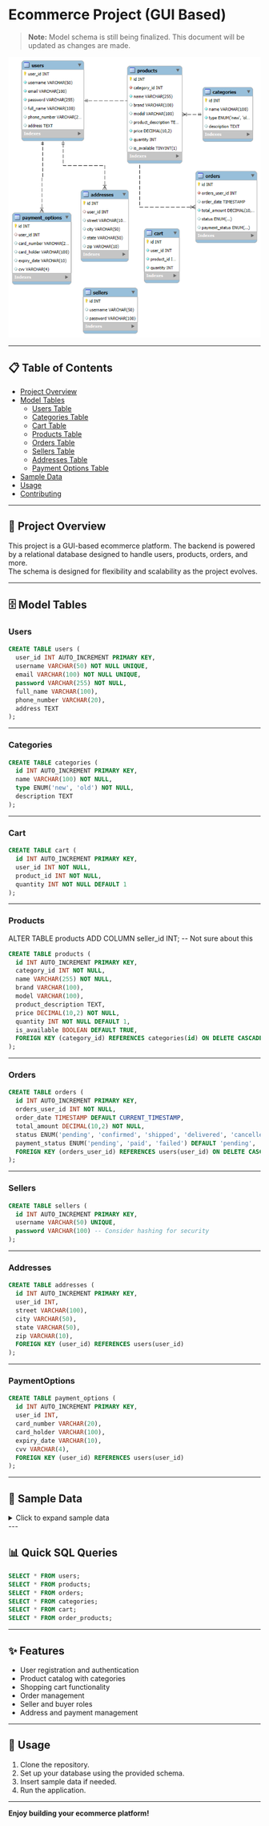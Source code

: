 # Ecommerce Project (GUI Based)

> **Note:** Model schema is still being finalized. This document will be updated as changes are made.

![Model Design](src/resources/Database-EER-Diagram.png)

---

## 📋 Table of Contents

- [Project Overview](#project-overview)
- [Model Tables](#database-tables)
  - [Users Table](#users)
  - [Categories Table](#categories)
  - [Cart Table](#cart)
  - [Products Table](#products)
  - [Orders Table](#orders)
  - [Sellers Table](#sellers)
  - [Addresses Table](#addresses)
  - [Payment Options Table](#paymentoptions)
- [Sample Data](#sample-data)
- [Usage](#usage)
- [Contributing](#contributing)

---

## 📝 Project Overview

This project is a GUI-based ecommerce platform. The backend is powered by a relational database designed to handle users, products, orders, and more.  
The schema is designed for flexibility and scalability as the project evolves.

---

## 🗄️ Model Tables
### Users

```sql
CREATE TABLE users (
  user_id INT AUTO_INCREMENT PRIMARY KEY,
  username VARCHAR(50) NOT NULL UNIQUE,
  email VARCHAR(100) NOT NULL UNIQUE,
  password VARCHAR(255) NOT NULL,
  full_name VARCHAR(100),
  phone_number VARCHAR(20),
  address TEXT
);
```

[//]: # (Didn't finalized this column yet)

[//]: # (ALTER TABLE users ADD COLUMN user_type VARCHAR&#40;20&#41; NOT NULL;)


---

### Categories

```sql
CREATE TABLE categories (
  id INT AUTO_INCREMENT PRIMARY KEY,
  name VARCHAR(100) NOT NULL,
  type ENUM('new', 'old') NOT NULL,
  description TEXT
);
```

---


### Cart

```sql
CREATE TABLE cart (
  id INT AUTO_INCREMENT PRIMARY KEY,
  user_id INT NOT NULL,
  product_id INT NOT NULL,
  quantity INT NOT NULL DEFAULT 1
);
```

---

### Products


[//]: # (This porduct table is not finalized)

[//]: # (drop table products;)

[//]: # (create table products &#40;)

[//]: # (    id int auto_increment primary key,)

[//]: # (    name varchar&#40;255&#41; not null,)

[//]: # (    brand varchar&#40;100&#41;,)

[//]: # (    model varchar&#40;100&#41;,)

[//]: # (    product_description text,)

[//]: # (    price decimal&#40;10,2&#41; not null ,)

[//]: # (    quantity int not null default 1 check&#40;quantity >=0&#41;,)

[//]: # (    is_available boolean default true)

[//]: # (&#41;;)

ALTER TABLE products ADD COLUMN seller_id INT; -- Not sure about this

[//]: # (Currently using this table for products)

```sql
CREATE TABLE products (
  id INT AUTO_INCREMENT PRIMARY KEY,
  category_id INT NOT NULL,
  name VARCHAR(255) NOT NULL,
  brand VARCHAR(100),
  model VARCHAR(100),
  product_description TEXT,
  price DECIMAL(10,2) NOT NULL,
  quantity INT NOT NULL DEFAULT 1,
  is_available BOOLEAN DEFAULT TRUE,
  FOREIGN KEY (category_id) REFERENCES categories(id) ON DELETE CASCADE
);
```



---

### Orders

```sql
CREATE TABLE orders (
  id INT AUTO_INCREMENT PRIMARY KEY,
  orders_user_id INT NOT NULL,
  order_date TIMESTAMP DEFAULT CURRENT_TIMESTAMP,
  total_amount DECIMAL(10,2) NOT NULL,
  status ENUM('pending', 'confirmed', 'shipped', 'delivered', 'cancelled') DEFAULT 'pending',
  payment_status ENUM('pending', 'paid', 'failed') DEFAULT 'pending',
  FOREIGN KEY (orders_user_id) REFERENCES users(user_id) ON DELETE CASCADE
);
```

---

### Sellers

```sql
CREATE TABLE sellers (
  id INT AUTO_INCREMENT PRIMARY KEY,
  username VARCHAR(50) UNIQUE,
  password VARCHAR(100) -- Consider hashing for security
);
```

---

### Addresses

```sql
CREATE TABLE addresses (
  id INT AUTO_INCREMENT PRIMARY KEY,
  user_id INT,
  street VARCHAR(100),
  city VARCHAR(50),
  state VARCHAR(50),
  zip VARCHAR(10),
  FOREIGN KEY (user_id) REFERENCES users(user_id)
);
```

---



### PaymentOptions

```sql
CREATE TABLE payment_options (
  id INT AUTO_INCREMENT PRIMARY KEY,
  user_id INT,
  card_number VARCHAR(20),
  card_holder VARCHAR(100),
  expiry_date VARCHAR(10),
  cvv VARCHAR(4),
  FOREIGN KEY (user_id) REFERENCES users(user_id)
);
```

---

## 🧪 Sample Data

<details>
<summary>Click to expand sample data</summary>

```sql

[//]: # (Dummy Data, recommended to use personal)
INSERT INTO products ( name, brand, model, product_description, price, quantity, is_available) VALUES
( 'iPhone 14', 'Apple', '14', 'Latest Apple iPhone with A15 Bionic chip', 999.99, 50, 1),
( 'Samsung Galaxy S21', 'Samsung', 'S21', 'Flagship Samsung Galaxy S21 with 5G support', 799.99, 60, 1),
( 'OnePlus 9', 'OnePlus', '9', 'OnePlus 9 with Snapdragon 888 chipset', 729.99, 55, 1),
( 'Xiaomi Mi 11', 'Xiaomi', 'Mi 11', 'Mi 11 with 108MP camera and Snapdragon 888', 749.99, 40, 1),
( 'Google Pixel 6', 'Google', 'Pixel 6', 'Google Pixel 6 with Google Tensor chip', 599.99, 70, 1),
( 'Sony Xperia 1 III', 'Sony', '1 III', 'Sony Xperia 1 III with 4K OLED display', 1299.99, 30, 1),
( 'Samsung Galaxy A52', 'Samsung', 'A52', 'Samsung Galaxy A52 with AMOLED display', 349.99, 100, 1),
( 'iPhone 13 Pro', 'Apple', '13 Pro', 'iPhone 13 Pro with 120Hz ProMotion display', 1099.99, 45, 1),
( 'Oppo Find X3 Pro', 'Oppo', 'Find X3 Pro', 'Oppo flagship with Snapdragon 888 and 120Hz AMOLED', 1149.99, 25, 1),
( 'Realme GT', 'Realme', 'GT', 'Realme GT with Snapdragon 870 and AMOLED display', 499.99, 80, 1),
( 'Motorola Edge 20', 'Motorola', 'Edge 20', 'Motorola Edge 20 with 108MP camera and 5G support', 649.99, 60, 1),
( 'Xiaomi Redmi Note 10 Pro', 'Xiaomi', 'Redmi Note 10 Pro', 'Redmi Note 10 Pro with 108MP camera', 249.99, 120, 1),
( 'Vivo V21', 'Vivo', 'V21', 'Vivo V21 with 44MP selfie camera', 329.99, 90, 1),
( 'Huawei P40 Pro', 'Huawei', 'P40 Pro', 'Huawei P40 Pro with Leica camera and 5G support', 999.99, 35, 1),
( 'Nokia 8.3 5G', 'Nokia', '8.3 5G', 'Nokia 8.3 5G with Snapdragon 765G and ZEISS camera', 699.99, 50, 1),
( 'Asus Zenfone 8', 'Asus', 'Zenfone 8', 'Asus Zenfone 8 with Snapdragon 888', 649.99, 45, 1),
( 'Motorola Moto G Power', 'Motorola', 'Moto G Power', 'Motorola Moto G Power with large battery', 249.99, 150, 1),
( 'Samsung Galaxy Z Fold 3', 'Samsung', 'Z Fold 3', 'Samsung Galaxy Z Fold 3 with foldable display', 1799.99, 15, 1),
( 'iPhone SE 2020', 'Apple', 'SE 2020', 'iPhone SE with A13 Bionic chip', 399.99, 200, 1),
( 'Xiaomi Poco X3 Pro', 'Xiaomi', 'Poco X3 Pro', 'Poco X3 Pro with Snapdragon 860 and 120Hz display', 249.99, 130, 1),
( 'Google Pixel 5', 'Google', 'Pixel 5', 'Google Pixel 5 with 5G and OLED display', 699.99, 50, 1),
( 'Honor 50', 'Honor', '50', 'Honor 50 with Snapdragon 778G and 108MP camera', 499.99, 60, 1),
( 'iPhone 12', 'Apple', '12', 'iPhone 12 with A14 Bionic chip and 5G support', 699.99, 85, 1),
( 'Samsung Galaxy A32', 'Samsung', 'A32', 'Samsung Galaxy A32 with 90Hz Super AMOLED', 249.99, 160, 1),
( 'Xiaomi Mi 10', 'Xiaomi', 'Mi 10', 'Xiaomi Mi 10 with 108MP camera and Snapdragon 865', 799.99, 45, 1),
( 'Realme 8 Pro', 'Realme', '8 Pro', 'Realme 8 Pro with 108MP quad camera', 299.99, 100, 1),
( 'Oppo Reno 6', 'Oppo', 'Reno 6', 'Oppo Reno 6 with MediaTek Dimensity 900', 499.99, 70, 1),
( 'Vivo Y20', 'Vivo', 'Y20', 'Vivo Y20 with Snapdragon 460 and 5000mAh battery', 149.99, 180, 1);

INSERT INTO categories (id, name) VALUES
(1, 'Electronics'),
(2, 'Mobile Phones'),
(3, 'Laptops'),
(4, 'Accessories');

INSERT INTO products (category_id, name, brand, model, product_description, price, quantity, is_available) VALUES
(2, 'iPhone 14', 'Apple', '14', 'Latest Apple iPhone with A15 Bionic chip', 999.99, 50, 1),
(2, 'Samsung Galaxy S21', 'Samsung', 'S21', 'Flagship Samsung Galaxy S21 with 5G support', 799.99, 60, 1),
(2, 'OnePlus 9', 'OnePlus', '9', 'OnePlus 9 with Snapdragon 888 chipset', 729.99, 55, 1),
(2, 'Xiaomi Mi 11', 'Xiaomi', 'Mi 11', 'Mi 11 with 108MP camera and Snapdragon 888', 749.99, 40, 1),
(2, 'Google Pixel 6', 'Google', 'Pixel 6', 'Google Pixel 6 with Google Tensor chip', 599.99, 70, 1),
(2, 'Sony Xperia 1 III', 'Sony', '1 III', 'Sony Xperia 1 III with 4K OLED display', 1299.99, 30, 1),
(2, 'Samsung Galaxy A52', 'Samsung', 'A52', 'Samsung Galaxy A52 with AMOLED display', 349.99, 100, 1),
(2, 'iPhone 13 Pro', 'Apple', '13 Pro', 'iPhone 13 Pro with 120Hz ProMotion display', 1099.99, 45, 1),
(2, 'Oppo Find X3 Pro', 'Oppo', 'Find X3 Pro', 'Oppo flagship with Snapdragon 888 and 120Hz AMOLED', 1149.99, 25, 1),
(2, 'Realme GT', 'Realme', 'GT', 'Realme GT with Snapdragon 870 and AMOLED display', 499.99, 80, 1),
(2, 'Motorola Edge 20', 'Motorola', 'Edge 20', 'Motorola Edge 20 with 108MP camera and 5G support', 649.99, 60, 1),
(2, 'Xiaomi Redmi Note 10 Pro', 'Xiaomi', 'Redmi Note 10 Pro', 'Redmi Note 10 Pro with 108MP camera', 249.99, 120, 1),
(2, 'Vivo V21', 'Vivo', 'V21', 'Vivo V21 with 44MP selfie camera', 329.99, 90, 1),
(2, 'Huawei P40 Pro', 'Huawei', 'P40 Pro', 'Huawei P40 Pro with Leica camera and 5G support', 999.99, 35, 1),
(2, 'Nokia 8.3 5G', 'Nokia', '8.3 5G', 'Nokia 8.3 5G with Snapdragon 765G and ZEISS camera', 699.99, 50, 1),
(2, 'Asus Zenfone 8', 'Asus', 'Zenfone 8', 'Asus Zenfone 8 with Snapdragon 888', 649.99, 45, 1),
(2, 'Motorola Moto G Power', 'Motorola', 'Moto G Power', 'Motorola Moto G Power with large battery', 249.99, 150, 1),
(2, 'Samsung Galaxy Z Fold 3', 'Samsung', 'Z Fold 3', 'Samsung Galaxy Z Fold 3 with foldable display', 1799.99, 15, 1),
(2, 'iPhone SE 2020', 'Apple', 'SE 2020', 'iPhone SE with A13 Bionic chip', 399.99, 200, 1),
(2, 'Xiaomi Poco X3 Pro', 'Xiaomi', 'Poco X3 Pro', 'Poco X3 Pro with Snapdragon 860 and 120Hz display', 249.99, 130, 1),
(2, 'Google Pixel 5', 'Google', 'Pixel 5', 'Google Pixel 5 with 5G and OLED display', 699.99, 50, 1),
(2, 'Honor 50', 'Honor', '50', 'Honor 50 with Snapdragon 778G and 108MP camera', 499.99, 60, 1),
(2, 'iPhone 12', 'Apple', '12', 'iPhone 12 with A14 Bionic chip and 5G support', 699.99, 85, 1),
(2, 'Samsung Galaxy A32', 'Samsung', 'A32', 'Samsung Galaxy A32 with 90Hz Super AMOLED', 249.99, 160, 1),
(2, 'Xiaomi Mi 10', 'Xiaomi', 'Mi 10', 'Xiaomi Mi 10 with 108MP camera and Snapdragon 865', 799.99, 45, 1),
(2, 'Realme 8 Pro', 'Realme', '8 Pro', 'Realme 8 Pro with 108MP quad camera', 299.99, 100, 1),
(2, 'Oppo Reno 6', 'Oppo', 'Reno 6', 'Oppo Reno 6 with MediaTek Dimensity 900', 499.99, 70, 1),
(2, 'Vivo Y20', 'Vivo', 'Y20', 'Vivo Y20 with Snapdragon 460 and 5000mAh battery', 149.99, 180, 1);

INSERT INTO users (username, email, acc_password, user_type, full_name, phone_number, address) VALUES
('ahmed_siddiqui', 'ahmed.siddiqui@example.com', 'password123', 'buyer', 'Ahmed Siddiqui', '03011234567', '123 Main
Street, Lahore, Pakistan'),
('fatima_khan', 'fatima.khan@example.com', 'password456', 'seller', 'Fatima Khan', '03123456789', '456 Faisal Town,
Karachi, Pakistan'),
('ali_zaidi', 'ali.zaidi@example.com', 'password789', 'buyer', 'Ali Zaidi', '03211234567', '789 Gulberg, Islamabad,
Pakistan'),
('hassan_abbas', 'hassan.abbas@example.com', 'password101', 'seller', 'Hassan Abbas', '03334567890', '101 Johar Town,
Lahore, Pakistan'),
('layla_bashir', 'layla.bashir@example.com', 'password202', 'buyer', 'Layla Bashir', '03451234567', '202 Bahria Town,
Rawalpindi, Pakistan'),
('muhammad_akhtar', 'muhammad.akhtar@example.com', 'password303', 'seller', 'Muhammad Akhtar', '03567890123', '303 Model
Town, Karachi, Pakistan'),
('sara_shah', 'sara.shah@example.com', 'password404', 'buyer', 'Sara Shah', '03678901234', '404 Green Street, Quetta,
Pakistan'),
('bilal_rahman', 'bilal.rahman@example.com', 'password505', 'seller', 'Bilal Rahman', '03789012345', '505 F-10,
Islamabad, Pakistan'),
('zahra_jamil', 'zahra.jamil@example.com', 'password606', 'buyer', 'Zahra Jamil', '03890123456', '606 Peshawar Road,
Lahore, Pakistan'),
('omar_mirza', 'omar.mirza@example.com', 'password707', 'seller', 'Omar Mirza', '03901234567', '707 Rawalpindi,
Pakistan');

```
</details>
---

## 📊 Quick SQL Queries

```sql
SELECT * FROM users;
SELECT * FROM products;
SELECT * FROM orders;
SELECT * FROM categories;
SELECT * FROM cart;
SELECT * FROM order_products;
```

---

## ✨ Features

- User registration and authentication
- Product catalog with categories
- Shopping cart functionality
- Order management
- Seller and buyer roles
- Address and payment management

---

## 🚀 Usage

1. Clone the repository.
2. Set up your database using the provided schema.
3. Insert sample data if needed.
4. Run the application.

---


**Enjoy building your ecommerce platform!**






